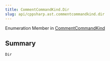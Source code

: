 ```yaml
---
title: CommentCommandKind.Dir
slug: api/cppsharp.ast.commentcommandkind.dir
---
```

Enumeration Member in [CommentCommandKind](/api/cppsharp/ast/commentcommandkind)

## Summary



```csharp
Dir
```

